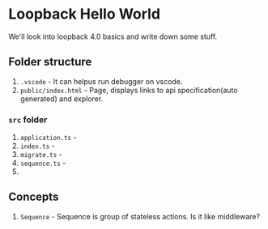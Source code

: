 # Loopback Hello World
We'll look into loopback 4.0 basics and write down some stuff.

## Folder structure
1. `.vscode` - It can helpus run debugger on vscode.
2. `public/index.html` - Page, displays links to api specification(auto generated) and explorer.

### `src` folder
1. `application.ts` -
2. `index.ts` -
3. `migrate.ts` -
4. `sequence.ts` -
5.

## Concepts
1. `Sequence` - Sequence is group of stateless actions. Is it like middleware?
